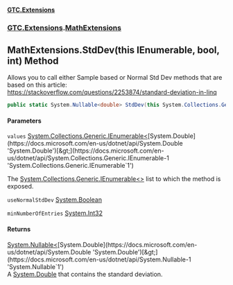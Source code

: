 #### [GTC.Extensions](GTC.Extensions.md 'GTC.Extensions')
### [GTC.Extensions](GTC.Extensions.md#GTC.Extensions 'GTC.Extensions').[MathExtensions](GTC.Extensions.md#GTC.Extensions.MathExtensions 'GTC.Extensions.MathExtensions')

## MathExtensions.StdDev(this IEnumerable<double>, bool, int) Method

Allows you to call either Sample based or Normal Std Dev methods that are based on this article:  
https://stackoverflow.com/questions/2253874/standard-deviation-in-linq

```csharp
public static System.Nullable<double> StdDev(this System.Collections.Generic.IEnumerable<double> values, bool useNormalStdDev, int minNumberOfEntries=10);
```
#### Parameters

<a name='GTC.Extensions.MathExtensions.StdDev(thisSystem.Collections.Generic.IEnumerable_double_,bool,int).values'></a>

`values` [System.Collections.Generic.IEnumerable&lt;](https://docs.microsoft.com/en-us/dotnet/api/System.Collections.Generic.IEnumerable-1 'System.Collections.Generic.IEnumerable`1')[System.Double](https://docs.microsoft.com/en-us/dotnet/api/System.Double 'System.Double')[&gt;](https://docs.microsoft.com/en-us/dotnet/api/System.Collections.Generic.IEnumerable-1 'System.Collections.Generic.IEnumerable`1')

The [System.Collections.Generic.IEnumerable&lt;&gt;](https://docs.microsoft.com/en-us/dotnet/api/System.Collections.Generic.IEnumerable-1 'System.Collections.Generic.IEnumerable`1') list to which the method is exposed.

<a name='GTC.Extensions.MathExtensions.StdDev(thisSystem.Collections.Generic.IEnumerable_double_,bool,int).useNormalStdDev'></a>

`useNormalStdDev` [System.Boolean](https://docs.microsoft.com/en-us/dotnet/api/System.Boolean 'System.Boolean')

<a name='GTC.Extensions.MathExtensions.StdDev(thisSystem.Collections.Generic.IEnumerable_double_,bool,int).minNumberOfEntries'></a>

`minNumberOfEntries` [System.Int32](https://docs.microsoft.com/en-us/dotnet/api/System.Int32 'System.Int32')

#### Returns
[System.Nullable&lt;](https://docs.microsoft.com/en-us/dotnet/api/System.Nullable-1 'System.Nullable`1')[System.Double](https://docs.microsoft.com/en-us/dotnet/api/System.Double 'System.Double')[&gt;](https://docs.microsoft.com/en-us/dotnet/api/System.Nullable-1 'System.Nullable`1')  
A [System.Double](https://docs.microsoft.com/en-us/dotnet/api/System.Double 'System.Double') that contains the standard deviation.